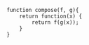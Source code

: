     function compose(f, g){
        return function(x) {
            return f(g(x));
        }
    }
    